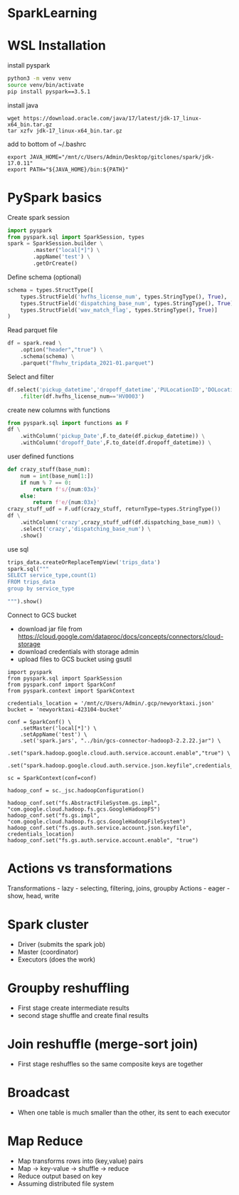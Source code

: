 # SparkLearning

# WSL Installation
install pyspark
``` bash
python3 -m venv venv
source venv/bin/activate
pip install pyspark==3.5.1
```

install java
``` 
wget https://download.oracle.com/java/17/latest/jdk-17_linux-x64_bin.tar.gz
tar xzfv jdk-17_linux-x64_bin.tar.gz
```

add to bottom of ~/.bashrc
``` 
export JAVA_HOME="/mnt/c/Users/Admin/Desktop/gitclones/spark/jdk-17.0.11"
export PATH="${JAVA_HOME}/bin:${PATH}"
```

# PySpark basics

Create spark session
``` python
import pyspark
from pyspark.sql import SparkSession, types
spark = SparkSession.builder \
        .master("local[*]") \
        .appName('test') \
        .getOrCreate()
```

Define schema (optional)
``` python
schema = types.StructType([
    types.StructField('hvfhs_license_num', types.StringType(), True), 
    types.StructField('dispatching_base_num', types.StringType(), True), 
    types.StructField('wav_match_flag', types.StringType(), True)]
)
```

Read parquet file
``` python
df = spark.read \
    .option("header","true") \
    .schema(schema) \
    .parquet("fhvhv_tripdata_2021-01.parquet")
```

Select and filter
``` python
df.select('pickup_datetime','dropoff_datetime','PULocationID','DOLocationID') \
    .filter(df.hvfhs_license_num=='HV0003')
```

create new columns with functions
``` python
from pyspark.sql import functions as F
df \
    .withColumn('pickup_Date',F.to_date(df.pickup_datetime)) \
    .withColumn('dropoff_Date',F.to_date(df.dropoff_datetime)) \
```

user defined functions
``` python
def crazy_stuff(base_num):
    num = int(base_num[1:])
    if num % 7 == 0:
        return f's/{num:03x}'
    else:
        return f'e/{num:03x}'
crazy_stuff_udf = F.udf(crazy_stuff, returnType=types.StringType())
df \
    .withColumn('crazy',crazy_stuff_udf(df.dispatching_base_num)) \
    .select('crazy','dispatching_base_num') \
    .show()
```

use sql
``` python
trips_data.createOrReplaceTempView('trips_data')
spark.sql("""
SELECT service_type,count(1) 
FROM trips_data
group by service_type

""").show()
```

Connect to GCS bucket
* download jar file from https://cloud.google.com/dataproc/docs/concepts/connectors/cloud-storage
* download credentials with storage admin
* upload files to GCS bucket using gsutil
``` 
import pyspark
from pyspark.sql import SparkSession
from pyspark.conf import SparkConf
from pyspark.context import SparkContext

credentials_location = '/mnt/c/Users/Admin/.gcp/newyorktaxi.json'
bucket = 'newyorktaxi-423104-bucket'

conf = SparkConf() \
    .setMaster('local[*]') \
    .setAppName('test') \
    .set('spark.jars', "../bin/gcs-connector-hadoop3-2.2.22.jar") \
    .set("spark.hadoop.google.cloud.auth.service.account.enable","true") \
    .set("spark.hadoop.google.cloud.auth.service.json.keyfile",credentials_location)

sc = SparkContext(conf=conf)

hadoop_conf = sc._jsc.hadoopConfiguration()

hadoop_conf.set("fs.AbstractFileSystem.gs.impl",  "com.google.cloud.hadoop.fs.gcs.GoogleHadoopFS")
hadoop_conf.set("fs.gs.impl", "com.google.cloud.hadoop.fs.gcs.GoogleHadoopFileSystem")
hadoop_conf.set("fs.gs.auth.service.account.json.keyfile", credentials_location)
hadoop_conf.set("fs.gs.auth.service.account.enable", "true")
```

# Actions vs transformations
Transformations - lazy - selecting, filtering, joins, groupby
Actions - eager - show, head, write

# Spark cluster
* Driver (submits the spark job)
* Master (coordinator)
* Executors (does the work)

# Groupby reshuffling
* First stage create intermediate results
* second stage shuffle and create final results

# Join reshuffle (merge-sort join)
* First stage reshuffles so the same composite keys are together

# Broadcast
* When one table is much smaller than the other, its sent to each executor

# Map Reduce
* Map transforms rows into (key,value) pairs
* Map -> key-value -> shuffle -> reduce
* Reduce output based on key
* Assuming distributed file system